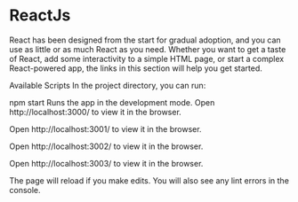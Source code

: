 # ReactJs
React has been designed from the start for gradual adoption, and you can use as little or as much React as you need. Whether you want to get a taste of React, add some interactivity to a simple HTML page, or start a complex React-powered app, the links in this section will help you get started.

Available Scripts
In the project directory, you can run:

npm start
Runs the app in the development mode.
Open http://localhost:3000/ to view it in the browser.

Open http://localhost:3001/ to view it in the browser.

Open http://localhost:3002/ to view it in the browser.

Open http://localhost:3003/ to view it in the browser.

The page will reload if you make edits.
You will also see any lint errors in the console.
